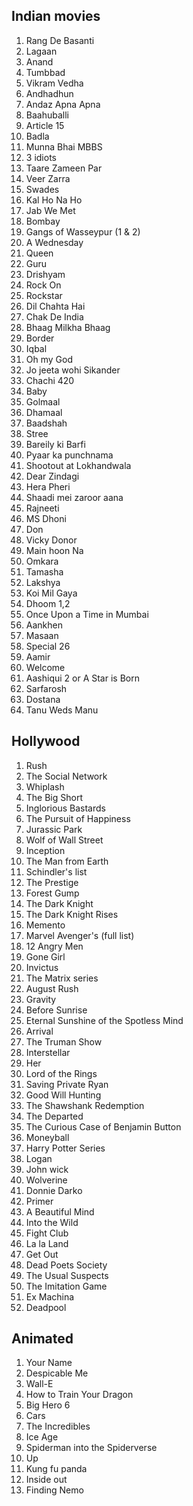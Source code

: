 ## Indian movies
1. Rang De Basanti
2. Lagaan
3. Anand
4. Tumbbad
5. Vikram Vedha
6. Andhadhun
7. Andaz Apna Apna
8. Baahuballi
9. Article 15
10. Badla
11. Munna Bhai MBBS
12. 3 idiots
13. Taare Zameen Par
14. Veer Zarra
15. Swades 
16. Kal Ho Na Ho
17. Jab We Met
18. Bombay
19. Gangs of Wasseypur (1 & 2)
20. A Wednesday
21. Queen
22. Guru
23. Drishyam
24. Rock On
25. Rockstar
26. Dil Chahta Hai
27. Chak De India
28. Bhaag Milkha Bhaag
29. Border
30. Iqbal
31. Oh my God
32. Jo jeeta wohi Sikander
33. Chachi 420
34. Baby
35. Golmaal
36. Dhamaal
37. Baadshah
38. Stree
39. Bareily ki Barfi
40. Pyaar ka punchnama
41. Shootout at Lokhandwala
42. Dear Zindagi
43. Hera Pheri
44. Shaadi mei zaroor aana
45. Rajneeti
46. MS Dhoni
47. Don
48. Vicky Donor
49. Main hoon Na 
50. Omkara
51. Tamasha
52. Lakshya
53. Koi Mil Gaya
54. Dhoom 1,2
55. Once Upon a Time in Mumbai
56. Aankhen
57. Masaan
58. Special 26
59. Aamir
60. Welcome
61. Aashiqui 2 or A Star is Born
62. Sarfarosh
63. Dostana
64. Tanu Weds Manu

## Hollywood
1. Rush
2. The Social Network
3. Whiplash
4. The Big Short
5. Inglorious Bastards
6. The Pursuit of Happiness
7. Jurassic Park
8. Wolf of Wall Street
9. Inception
10. The Man from Earth
11. Schindler's list
12. The Prestige
13. Forest Gump
14. The Dark Knight
15. The Dark Knight Rises
16. Memento
17. Marvel Avenger's (full list)
18. 12 Angry Men
19. Gone Girl
20. Invictus
21. The Matrix series
22. August Rush
23. Gravity
24. Before Sunrise
25. Eternal Sunshine of the Spotless Mind
26. Arrival
27. The Truman Show
28. Interstellar
29. Her
30. Lord of the Rings
31. Saving Private Ryan
32. Good Will Hunting
33. The Shawshank Redemption
34. The Departed
35. The Curious Case of Benjamin Button
36. Moneyball
37. Harry Potter Series
38. Logan
39. John wick
40. Wolverine
41. Donnie Darko
42. Primer
43. A Beautiful Mind
44. Into the Wild
45. Fight Club
46. La la Land
47. Get Out
48. Dead Poets Society
49. The Usual Suspects
50. The Imitation Game
51. Ex Machina
52. Deadpool


## Animated
1. Your Name
2. Despicable Me
3. Wall-E
4. How to Train Your Dragon
5. Big Hero 6
6. Cars
7. The Incredibles
8. Ice Age
9. Spiderman into the Spiderverse
10. Up
11. Kung fu panda
12. Inside out
13. Finding Nemo
